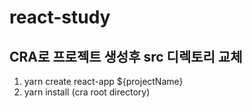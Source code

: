 # react-study

<h2>CRA로 프로젝트 생성후 src 디렉토리 교체 </h2>
 <ol> 
    <li> yarn create react-app ${projectName}</li>
    <li> yarn install (cra root directory)</li>
 </ol>